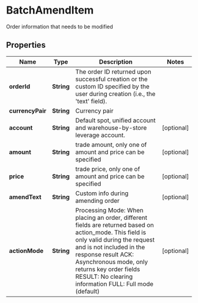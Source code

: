 
# BatchAmendItem

Order information that needs to be modified

## Properties

Name | Type | Description | Notes
------------ | ------------- | ------------- | -------------
**orderId** | **String** | The order ID returned upon successful creation or the custom ID specified by the user during creation (i.e., the &#39;text&#39; field). | 
**currencyPair** | **String** | Currency pair | 
**account** | **String** | Default spot, unified account and warehouse-by-store leverage account. |  [optional]
**amount** | **String** | trade amount, only one of amount and price can be specified |  [optional]
**price** | **String** | trade price, only one of amount and price can be specified |  [optional]
**amendText** | **String** | Custom info during amending order |  [optional]
**actionMode** | **String** | Processing Mode: When placing an order, different fields are returned based on action_mode. This field is only valid during the request and is not included in the response result ACK: Asynchronous mode, only returns key order fields RESULT: No clearing information FULL: Full mode (default) |  [optional]

